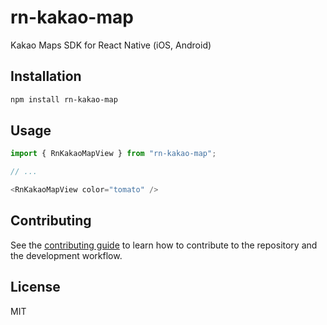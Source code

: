# rn-kakao-map

Kakao Maps SDK for React Native (iOS, Android)

## Installation

```sh
npm install rn-kakao-map
```

## Usage

```js
import { RnKakaoMapView } from "rn-kakao-map";

// ...

<RnKakaoMapView color="tomato" />
```

## Contributing

See the [contributing guide](CONTRIBUTING.md) to learn how to contribute to the repository and the development workflow.

## License

MIT

